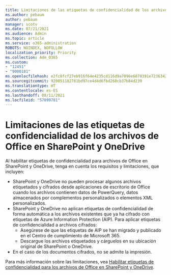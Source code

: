 ```yaml
---
title: Limitaciones de las etiquetas de confidencialidad de los archivos de Office en SharePoint y OneDrive
ms.author: pebaum
author: pebaum
manager: scotv
ms.date: 07/21/2021
ms.audience: Admin
ms.topic: article
ms.service: o365-administration
ROBOTS: NOINDEX, NOFOLLOW
localization_priority: Priority
ms.collection: Adm_O365
ms.custom:
- "12451"
- "9000181"
ms.openlocfilehash: e2fc8fcf27eb916f64e4235cd116d9a7096e6078391e72363421ac3de721f5ee
ms.sourcegitcommit: 920051182781bd97ce4d4d6fbd268cb37b84d239
ms.translationtype: HT
ms.contentlocale: es-ES
ms.lasthandoff: 08/11/2021
ms.locfileid: "57899781"
---
```

# <a name="limitations-for-sensitivity-labels-for-office-files-in-sharepoint-and-onedrive"></a>Limitaciones de las etiquetas de confidencialidad de los archivos de Office en SharePoint y OneDrive

Al habilitar etiquetas de confidencialidad para archivos de Office en SharePoint y OneDrive, tenga en cuenta los requisitos y limitaciones, que incluyen:

- SharePoint y OneDrive no pueden procesar algunos archivos etiquetados y cifrados desde aplicaciones de escritorio de Office cuando los archivos contienen datos de PowerQuery, datos almacenados por complementos personalizados o elementos XML personalizados.
- SharePoint y OneDrive no aplican etiquetas de confidencialidad de forma automática a los archivos existentes que ya ha cifrado con etiquetas de Azure Information Protection (AIP). Para aplicar etiquetas de confidencialidad a archivos cifrados: 
    - Asegúrese de que las etiquetas de AIP se han migrado y publicado en el Centro de cumplimiento de Microsoft 365.
    - Descargue los archivos etiquetados y cárguelos en su ubicación original de SharePoint o OneDrive.
- En el caso de los documentos cifrados, no se admite la impresión.

Para más información sobre las limitaciones, vea [Habilitar etiquetas de confidencialidad para los archivos de Office en SharePoint y OneDrive](https://docs.microsoft.com/microsoft-365/compliance/sensitivity-labels-sharepoint-onedrive-files#limitations).
